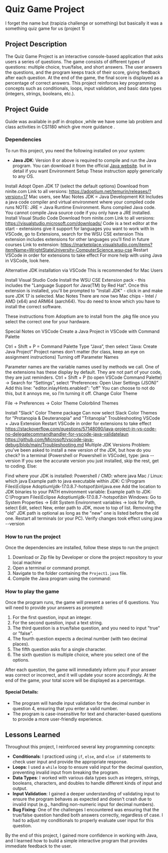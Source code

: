 # Quiz Game Project
I forget the name but (trapizia challenge or something) but basically it was a something quiz game for us (project 1)

## Project Description
The Quiz Game Project is an interactive console-based application that asks users a series of questions. The game consists of different types of questions: multiple choice, true/false, and short answers. The user answers the questions, and the program keeps track of their score, giving feedback after each question. At the end of the game, the final score is displayed as a percentage of correct answers. This project reinforces key programming concepts such as conditionals, loops, input validation, and basic data types (integers, strings, booleans, etc.).

## Project Guide
Guide was available in pdf in dropbox ,while we have some lab problem and class activities in CS1180 which give more guidance .

### Dependencies
To run this project, you need the following installed on your system:
- **Java JDK**: Version 8 or above is required to compile and run the Java program. You can download it from the official [Java website](https://www.oracle.com/java/technologies/javase-jdk11-downloads.html).
but  in detail if you want
  Environment Setup
  These instruction apply generically to any OS.

Install Adopt Open JDK 17 (select the default options)
Download from ninite.com
Link to all versions: https://adoptium.net/temurin/releases/?version=17
Mac users, see Mac Notes
JDK = Java Development Kit
Includes a java code compiler and virtual environment where your compiled code runs
NOTE: JRE = Java Runtime Environment. Runs compiled Java code. You cannot compile Java source code if you only have a JRE installed.
Install Visual Studio Code
Download from ninite.com
Link to all versions: https://visualstudio.microsoft.com/downloads/
Code is a text editor at the start - extensions give it support for languages you want to work with
In VSCode, go to Extensions, search for the WSU CSE extension
This extension includes extensions for other languages you’ll find in future courses
Link to extension: https://marketplace.visualstudio.com/items?itemName=WrightStateUniversity-ComputerScience.wsu-cse
Restart VSCode in order for extensions to take effect
For more help with using Java in VSCode, look here.

Alternative JDK installation via VSCode
This is recommended for Mac Users

Install Visual Studio Code
Install the WSU CSE Extension pack - this includes the "Language Support for Java(TM) by Red Hat".
Once this extension is installed, you'll be prompted to "Install JDK" - click in and make sure JDK 17 is selected.
Mac Notes
There are now two Mac chips - Intel / AMD (x64) and ARM64 (aarch64). You do need to know which you have to install the correct software.

These instructions from Adoptium are to install from the .pkg file once you select the correct one for your hardware.

Special Notes on VSCode
Create a Java Project in VSCode with Command Palette

Ctrl + Shift + P = Command Palette
Type “Java”, then select “Java: Create Java Project”
Project names don’t matter (for class, keep an eye on assignment instructions)
Turning off Parameter Names

Parameter names are the variable names used by methods we call. One of the extensions has these display by default. They are not part of your code, they are just reminders.
Ctrl + Shift + P (to open VSCode Command Palette) -> Search for “Settings”, select “Preferences: Open User Settings (JSON)”
Add this line: "editor.inlayHints.enabled": "off"
You can choose to not do this, but it annoys me, so I’m turning it off.
Change Color Theme

File -> Preferences -> Color Theme
Colorblind Themes

Install "Slack" Color Theme package
Can now select Slack Color Themes for "Protanopia & Deuteranopia" and "Tritanopia"
Troubleshooting VSCode + Java Extension
Restart VSCode in order for extensions to take effect
https://stackoverflow.com/questions/57148090/java-project-in-vs-code-no-delegatecommandhandler-for-vscode-java-validatelaun
https://github.com/Microsoft/vscode-java-debug/blob/main/Troubleshooting.md
Multiple JDK Versions
Problem: you've been asked to install a new version of the JDK, but how do you check?
In a terminal (Powershell or Powershell in VSCode), type: java --version
If you see the accurate version you just installed, skip the rest, get to coding.
Else:

Find where your JDK is installed:
Powershell / CMD: where java
Mac / Linux: which java
Example path to java executable within JDK: C:\Program Files\Eclipse Adoptium\jdk-17.0.8.7-hotspot\bin\java.exe
Add the location to JDK binaries to your PATH environment variable:
Example path to JDK: C:\Program Files\Eclipse Adoptium\jdk-17.0.8.7-hotspot\bin
Windows: Go to System Properties -> Edit System Environment variables -> look for Path, select Edit, select New, enter path to JDK, move to top of list. Removing the "old" JDK path is optional as long as the "new" one is listed before the old one.
Restart all terminals (or your PC). Verify changes took effect using java --version

### How to run the project
Once the dependencies are installed, follow these steps to run the project:
1. Download or Zip file by Developer or clone the project repository to your local machine 
2. Open a terminal or command prompt.
3. Navigate to the folder containing the `Project1.java` file.
4. Compile the Java program using the command:


### How to play the game
Once the program runs, the game will present a series of 6 questions. You will need to provide your answers as prompted:
1. For the first question, input an integer.
2. For the second question, input a text string.
3. The third question is a true/false question, and you need to input "true" or "false".
4. The fourth question expects a decimal number (with two decimal places).
5. The fifth question asks for a single character.
6. The sixth question is multiple choice, where you select one of the options.

After each question, the game will immediately inform you if your answer was correct or incorrect, and it will update your score accordingly. At the end of the game, your total score will be displayed as a percentage.

#### Special Details:
- The program will handle input validation for the decimal number in question 4, ensuring that you enter a valid number.
- The program is case-insensitive for text and character-based questions to provide a more user-friendly experience.

## Lessons Learned
Throughout this project, I reinforced several key programming concepts:
- **Conditionals**: I practiced using `if`, `else`, and `else if` statements to check user input and provide the appropriate response.
- **Loops**: I used a `while` loop to ensure valid input for the decimal question, preventing invalid input from breaking the program.
- **Data Types**: I worked with various data types such as integers, strings, booleans, characters, and doubles to handle different kinds of input and output.
- **Input Validation**: I gained a deeper understanding of validating input to ensure the program behaves as expected and doesn't crash due to invalid input (e.g., handling non-numeric input for decimal numbers).
- **Bug Fixing**: One of the challenges I encountered was ensuring that the true/false question handled both answers correctly, regardless of case. I had to adjust my conditionals to properly evaluate user input for this question.

By the end of this project, I gained more confidence in working with Java, and I learned how to build a simple interactive program that provides immediate feedback to the user.

